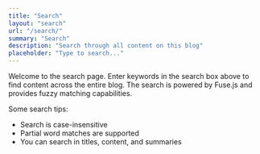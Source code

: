 ```yaml
---
title: "Search"
layout: "search"
url: "/search/"
summary: "Search"
description: "Search through all content on this blog"
placeholder: "Type to search..."
---
```


Welcome to the search page. Enter keywords in the search box above to find content across the entire blog. The search is powered by Fuse.js and provides fuzzy matching capabilities.

Some search tips:
- Search is case-insensitive
- Partial word matches are supported
- You can search in titles, content, and summaries
